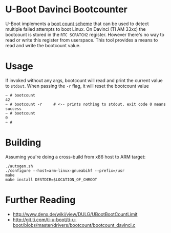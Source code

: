 # U-Boot Davinci Bootcounter

U-Boot implements a [boot count
scheme](http://www.denx.de/wiki/view/DULG/UBootBootCountLimit) that can be
used to detect multiple failed attempts to boot Linux.  On Davinci (TI AM
33xx) the bootcount is stored in the `RTC SCRATCH2` register.  However there's
no way to read or write this register from userspace.  This tool provides a
means to read and write the bootcount value.


# Usage

If invoked without any args, bootcount will read and print the current value
to `stdout`.  When passing the `-r` flag, it will reset the bootcount value
```
~ # bootcount
42
~ # bootcount -r     # <-- prints nothing to stdout, exit code 0 means success
~ # bootcount
0
~ #
```

# Building

Assuming you're doing a cross-build from x86 host to ARM target:
```
./autogen.sh
./configure --host=arm-linux-gnueabihf --prefix=/usr
make
make install DESTDIR=$LOCATION_OF_CHROOT
```

# Further Reading

* http://www.denx.de/wiki/view/DULG/UBootBootCountLimit
* http://git.ti.com/ti-u-boot/ti-u-boot/blobs/master/drivers/bootcount/bootcount_davinci.c

